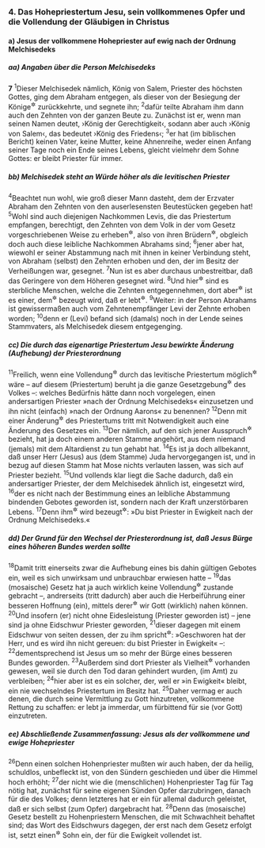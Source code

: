 ### 4. Das Hohepriestertum Jesu, sein vollkommenes Opfer und die Vollendung der Gläubigen in Christus

#### a) Jesus der vollkommene Hohepriester auf ewig nach der Ordnung Melchisedeks

##### aa) Angaben über die Person Melchisedeks

__7__
<sup>1</sup>Dieser Melchisedek nämlich, König von Salem, Priester des höchsten Gottes, ging dem Abraham entgegen, als dieser von der Besiegung der Könige<sup title="1.Mose 14,17-20">&#x2732;</sup> zurückkehrte, und segnete ihn;
<sup>2</sup>dafür teilte Abraham ihm dann auch den Zehnten von der ganzen Beute zu. Zunächst ist er, wenn man seinen Namen deutet, ›König der Gerechtigkeit‹, sodann aber auch ›König von Salem‹, das bedeutet ›König des Friedens‹;
<sup>3</sup>er hat (im biblischen Bericht) keinen Vater, keine Mutter, keine Ahnenreihe, weder einen Anfang seiner Tage noch ein Ende seines Lebens, gleicht vielmehr dem Sohne Gottes: er bleibt Priester für immer.

##### bb) Melchisedek steht an Würde höher als die levitischen Priester

<sup>4</sup>Beachtet nun wohl, wie groß dieser Mann dasteht, dem der Erzvater Abraham den Zehnten von den auserlesensten Beutestücken gegeben hat!
<sup>5</sup>Wohl sind auch diejenigen Nachkommen Levis, die das Priestertum empfangen, berechtigt, den Zehnten von dem Volk in der vom Gesetz vorgeschriebenen Weise zu erheben<sup title="4.Mose 18,20-30">&#x2732;</sup>, also von ihren Brüdern<sup title="= Volksgenossen">&#x2732;</sup>, obgleich doch auch diese leibliche Nachkommen Abrahams sind;
<sup>6</sup>jener aber hat, wiewohl er seiner Abstammung nach mit ihnen in keiner Verbindung steht, von Abraham (selbst) den Zehnten erhoben und den, der im Besitz der Verheißungen war, gesegnet.
<sup>7</sup>Nun ist es aber durchaus unbestreitbar, daß das Geringere von dem Höheren gesegnet wird.
<sup>8</sup>Und hier<sup title="oder: in dem einen Fall">&#x2732;</sup> sind es sterbliche Menschen, welche die Zehnten entgegennehmen, dort aber<sup title="oder: in dem andern Fall">&#x2732;</sup> ist es einer, dem<sup title="oder: von dem">&#x2732;</sup> bezeugt wird, daß er lebt<sup title="V.3">&#x2732;</sup>.
<sup>9</sup>Weiter: in der Person Abrahams ist gewissermaßen auch vom Zehntenempfänger Levi der Zehnte erhoben worden;
<sup>10</sup>denn er (Levi) befand sich (damals) noch in der Lende seines Stammvaters, als Melchisedek diesem entgegenging.

##### cc) Die durch das eigenartige Priestertum Jesu bewirkte Änderung (Aufhebung) der Priesterordnung

<sup>11</sup>Freilich, wenn eine Vollendung<sup title="= etwas Vollkommenes">&#x2732;</sup> durch das levitische Priestertum möglich<sup title="oder: zu erreichen gewesen">&#x2732;</sup> wäre – auf diesem (Priestertum) beruht ja die ganze Gesetzgebung<sup title="= Verfassung">&#x2732;</sup> des Volkes –: welches Bedürfnis hätte dann noch vorgelegen, einen andersartigen Priester »nach der Ordnung Melchisedeks« einzusetzen und ihn nicht (einfach) »nach der Ordnung Aarons« zu benennen?
<sup>12</sup>Denn mit einer Änderung<sup title="oder: Umgestaltung">&#x2732;</sup> des Priestertums tritt mit Notwendigkeit auch eine Änderung des Gesetzes ein.
<sup>13</sup>Der nämlich, auf den sich jener Ausspruch<sup title="Ps 110,4">&#x2732;</sup> bezieht, hat ja doch einem anderen Stamme angehört, aus dem niemand (jemals) mit dem Altardienst zu tun gehabt hat.
<sup>14</sup>Es ist ja doch allbekannt, daß unser Herr (Jesus) aus (dem Stamme) Juda hervorgegangen ist, und in bezug auf diesen Stamm hat Mose nichts verlauten lassen, was sich auf Priester bezieht.
<sup>15</sup>Und vollends klar liegt die Sache dadurch, daß ein andersartiger Priester, der dem Melchisedek ähnlich ist, eingesetzt wird,
<sup>16</sup>der es nicht nach der Bestimmung eines an leibliche Abstammung bindenden Gebotes geworden ist, sondern nach der Kraft unzerstörbaren Lebens.
<sup>17</sup>Denn ihm<sup title="oder: von ihm = über ihn">&#x2732;</sup> wird bezeugt<sup title="Ps 110,4">&#x2732;</sup>: »Du bist Priester in Ewigkeit nach der Ordnung Melchisedeks.«

##### dd) Der Grund für den Wechsel der Priesterordnung ist, daß Jesus Bürge eines höheren Bundes werden sollte

<sup>18</sup>Damit tritt einerseits zwar die Aufhebung eines bis dahin gültigen Gebotes ein, weil es sich unwirksam und unbrauchbar erwiesen hatte –
<sup>19</sup>das (mosaische) Gesetz hat ja auch wirklich keine Vollendung<sup title="= nichts Vollkommenes">&#x2732;</sup> zustande gebracht –, andrerseits (tritt dadurch) aber auch die Herbeiführung einer besseren Hoffnung (ein), mittels derer<sup title="= bei deren Verwirklichung">&#x2732;</sup> wir Gott (wirklich) nahen können.
<sup>20</sup>Und insofern (er) nicht ohne Eidesleistung (Priester geworden ist) – jene sind ja ohne Eidschwur Priester geworden,
<sup>21</sup>dieser dagegen mit einem Eidschwur von seiten dessen, der zu ihm spricht<sup title="Ps 110,4">&#x2732;</sup>: »Geschworen hat der Herr, und es wird ihn nicht gereuen: du bist Priester in Ewigkeit« –:
<sup>22</sup>dementsprechend ist Jesus um so mehr der Bürge eines besseren Bundes geworden.
<sup>23</sup>Außerdem sind dort Priester als Vielheit<sup title="= in beträchtlicher Anzahl">&#x2732;</sup> vorhanden gewesen, weil sie durch den Tod daran gehindert wurden, (im Amt) zu verbleiben;
<sup>24</sup>hier aber ist es ein solcher, der, weil er »in Ewigkeit« bleibt, ein nie wechselndes Priestertum im Besitz hat.
<sup>25</sup>Daher vermag er auch denen, die durch seine Vermittlung zu Gott hinzutreten, vollkommene Rettung zu schaffen: er lebt ja immerdar, um fürbittend für sie (vor Gott) einzutreten.

##### ee) Abschließende Zusammenfassung: Jesus als der vollkommene und ewige Hohepriester

<sup>26</sup>Denn einen solchen Hohenpriester mußten wir auch haben, der da heilig, schuldlos, unbefleckt ist, von den Sündern geschieden und über die Himmel hoch erhöht;
<sup>27</sup>der nicht wie die (menschlichen) Hohenpriester Tag für Tag nötig hat, zunächst für seine eigenen Sünden Opfer darzubringen, danach für die des Volkes; denn letzteres hat er ein für allemal dadurch geleistet, daß er sich selbst (zum Opfer) dargebracht hat.
<sup>28</sup>Denn das (mosaische) Gesetz bestellt zu Hohenpriestern Menschen, die mit Schwachheit behaftet sind; das Wort des Eidschwurs dagegen, der erst nach dem Gesetz erfolgt ist, setzt einen<sup title="oder: den">&#x2732;</sup> Sohn ein, der für die Ewigkeit vollendet ist.